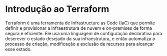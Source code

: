 # Introdução ao Terraform

Terraform é uma ferramenta de Infrastructure as Code (IaC) que permite definir e provisionar a infraestrutura de nuvem e on-premises de forma segura e eficiente. Ele usa uma linguagem de configuração declarativa para descrever o estado desejado da sua infraestrutura, e então automatiza o processo de criação, modificação e exclusão de recursos para alcançar esse estado.